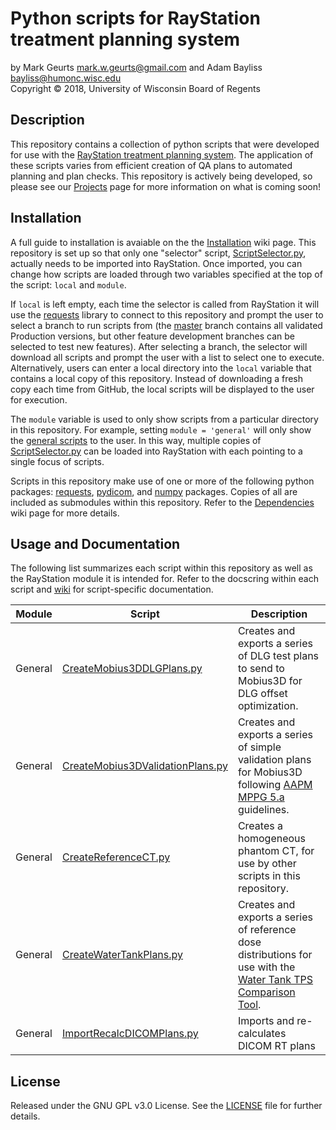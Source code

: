 # Python scripts for RayStation treatment planning system

by Mark Geurts <mark.w.geurts@gmail.com> and Adam Bayliss <bayliss@humonc.wisc.edu>
<br>Copyright &copy; 2018, University of Wisconsin Board of Regents

## Description

This repository contains a collection of python scripts that were developed 
for use with the [RayStation treatment planning system](https://www.raysearchlabs.com/raystation/). The application of these scripts varies from efficient creation of QA plans to automated planning and plan checks. This repository is actively being developed, so please see our [Projects](../../projects) page for more information on what is coming soon!

## Installation

A full guide to installation is avaiable on the the [Installation](../../wiki/dependencies) wiki page. This repository is set up so that only one "selector" script, [ScriptSelector.py](../../blob/master/ScriptSelector.py), actually needs to be imported into RayStation. Once imported, you can change how scripts are loaded through two variables specified at the top of the script: `local` and `module`. 

If `local` is left empty, each time the selector is called from RayStation it will use the [requests](http://docs.python-requests.org/en/master/) library to connect to this repository and prompt the user to select a branch to run scripts from (the [master](../../) branch contains all validated Production versions, but other feature development branches can be selected to test new features). After selecting a branch, the selector will download all scripts and prompt the user with a list to select one to execute. Alternatively, users can enter a local directory into the `local` variable that contains a local copy of this repository. Instead of downloading a fresh copy each time from GitHub, the local scripts will be displayed to the user for execution.

The `module` variable is used to only show scripts from a particular directory in this repository. For example, setting `module = 'general'` will only show the [general scripts](general) to the user. In this way, multiple copies of [ScriptSelector.py](../../blob/master/ScriptSelector.py) can be loaded into RayStation with each pointing to a single focus of scripts.

Scripts in this repository make use of one or more of the following python packages:
[requests](http://docs.python-requests.org/en/master/), [pydicom](http://pydicom.readthedocs.io/en/stable/getting_started.html), and 
[numpy](https://scipy.org/install.html) packages. Copies of all are included as submodules within this repository. Refer to the [Dependencies](../../wiki/dependencies) wiki page for more details.

## Usage and Documentation

The following list summarizes each script within this repository as well as the RayStation module it is intended for. Refer to the docscring within each script and [wiki](../../wiki) for script-specific documentation.

| Module | Script | Description |
|--------|--------|-------------|
| General | [CreateMobius3DDLGPlans.py](../../blob/master/general/CreateMobius3DDLGPlans.py) | Creates and exports a series of DLG test plans to send to Mobius3D for DLG offset optimization. |
| General | [CreateMobius3DValidationPlans.py](../../blob/master/general/CreateMobius3DValidationPlans.py) | Creates and exports a series of simple validation plans for Mobius3D following [AAPM MPPG 5.a](https://doi.org/10.1120/jacmp.v16i5.5768) guidelines. |
| General | [CreateReferenceCT.py](../../blob/master/general/CreateReferenceCT.py) | Creates a homogeneous phantom CT, for use by other scripts in this repository. |
| General | [CreateWaterTankPlans.py](../../blob/master/general/CreateWaterTankPlans.py) | Creates and exports a series of reference dose distributions for use with the [Water Tank TPS Comparison Tool](https://github.com/mwgeurts/water_tank). |
| General | [ImportRecalcDICOMPlans.py](../../blob/master/general/ImportRecalcDICOMPlans.py) | Imports and re-calculates DICOM RT plans |

## License

Released under the GNU GPL v3.0 License. See the [LICENSE](LICENSE) file for further 
details.

